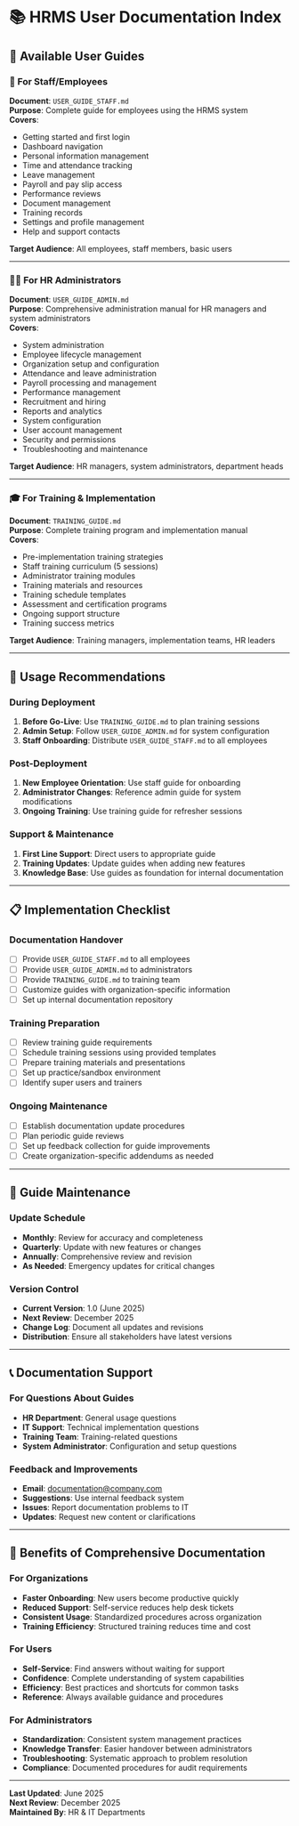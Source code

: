 # 📚 HRMS User Documentation Index

## 📖 Available User Guides

### 👥 For Staff/Employees
**Document**: `USER_GUIDE_STAFF.md`  
**Purpose**: Complete guide for employees using the HRMS system  
**Covers**:
- Getting started and first login
- Dashboard navigation
- Personal information management
- Time and attendance tracking
- Leave management
- Payroll and pay slip access
- Performance reviews
- Document management
- Training records
- Settings and profile management
- Help and support contacts

**Target Audience**: All employees, staff members, basic users

---

### 👨‍💼 For HR Administrators
**Document**: `USER_GUIDE_ADMIN.md`  
**Purpose**: Comprehensive administration manual for HR managers and system administrators  
**Covers**:
- System administration
- Employee lifecycle management
- Organization setup and configuration
- Attendance and leave administration
- Payroll processing and management
- Performance management
- Recruitment and hiring
- Reports and analytics
- System configuration
- User account management
- Security and permissions
- Troubleshooting and maintenance

**Target Audience**: HR managers, system administrators, department heads

---

### 🎓 For Training & Implementation
**Document**: `TRAINING_GUIDE.md`  
**Purpose**: Complete training program and implementation manual  
**Covers**:
- Pre-implementation training strategies
- Staff training curriculum (5 sessions)
- Administrator training modules
- Training materials and resources
- Training schedule templates
- Assessment and certification programs
- Ongoing support structure
- Training success metrics

**Target Audience**: Training managers, implementation teams, HR leaders

---

## 🎯 Usage Recommendations

### During Deployment
1. **Before Go-Live**: Use `TRAINING_GUIDE.md` to plan training sessions
2. **Admin Setup**: Follow `USER_GUIDE_ADMIN.md` for system configuration
3. **Staff Onboarding**: Distribute `USER_GUIDE_STAFF.md` to all employees

### Post-Deployment
1. **New Employee Orientation**: Use staff guide for onboarding
2. **Administrator Changes**: Reference admin guide for system modifications
3. **Ongoing Training**: Use training guide for refresher sessions

### Support & Maintenance
1. **First Line Support**: Direct users to appropriate guide
2. **Training Updates**: Update guides when adding new features
3. **Knowledge Base**: Use guides as foundation for internal documentation

---

## 📋 Implementation Checklist

### Documentation Handover
- [ ] Provide `USER_GUIDE_STAFF.md` to all employees
- [ ] Provide `USER_GUIDE_ADMIN.md` to administrators
- [ ] Provide `TRAINING_GUIDE.md` to training team
- [ ] Customize guides with organization-specific information
- [ ] Set up internal documentation repository

### Training Preparation
- [ ] Review training guide requirements
- [ ] Schedule training sessions using provided templates
- [ ] Prepare training materials and presentations
- [ ] Set up practice/sandbox environment
- [ ] Identify super users and trainers

### Ongoing Maintenance
- [ ] Establish documentation update procedures
- [ ] Plan periodic guide reviews
- [ ] Set up feedback collection for guide improvements
- [ ] Create organization-specific addendums as needed

---

## 🔄 Guide Maintenance

### Update Schedule
- **Monthly**: Review for accuracy and completeness
- **Quarterly**: Update with new features or changes
- **Annually**: Comprehensive review and revision
- **As Needed**: Emergency updates for critical changes

### Version Control
- **Current Version**: 1.0 (June 2025)
- **Next Review**: December 2025
- **Change Log**: Document all updates and revisions
- **Distribution**: Ensure all stakeholders have latest versions

---

## 📞 Documentation Support

### For Questions About Guides
- **HR Department**: General usage questions
- **IT Support**: Technical implementation questions
- **Training Team**: Training-related questions
- **System Administrator**: Configuration and setup questions

### Feedback and Improvements
- **Email**: documentation@company.com
- **Suggestions**: Use internal feedback system
- **Issues**: Report documentation problems to IT
- **Updates**: Request new content or clarifications

---

## 🎉 Benefits of Comprehensive Documentation

### For Organizations
- **Faster Onboarding**: New users become productive quickly
- **Reduced Support**: Self-service reduces help desk tickets
- **Consistent Usage**: Standardized procedures across organization
- **Training Efficiency**: Structured training reduces time and cost

### For Users
- **Self-Service**: Find answers without waiting for support
- **Confidence**: Complete understanding of system capabilities
- **Efficiency**: Best practices and shortcuts for common tasks
- **Reference**: Always available guidance and procedures

### For Administrators
- **Standardization**: Consistent system management practices
- **Knowledge Transfer**: Easier handover between administrators
- **Troubleshooting**: Systematic approach to problem resolution
- **Compliance**: Documented procedures for audit requirements

---

**Last Updated**: June 2025  
**Next Review**: December 2025  
**Maintained By**: HR & IT Departments
